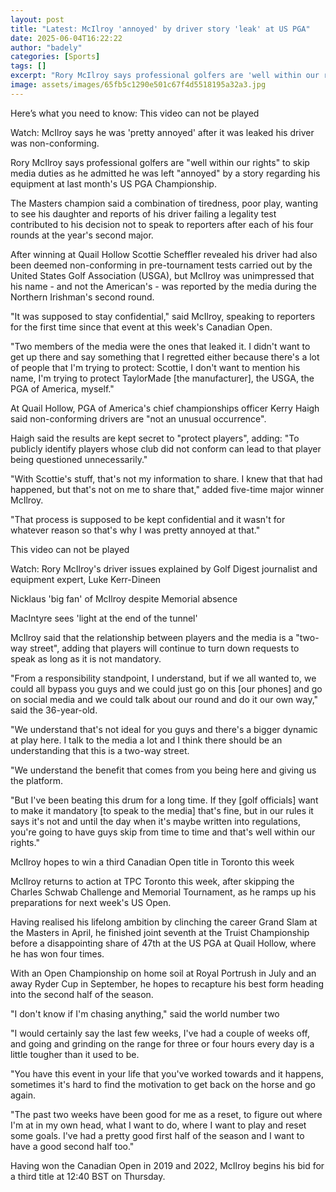 ```yaml
---
layout: post
title: "Latest: McIlroy 'annoyed' by driver story 'leak' at US PGA"
date: 2025-06-04T16:22:22
author: "badely"
categories: [Sports]
tags: []
excerpt: "Rory McIlroy says professional golfers are 'well within our rights' to skip media duties as he admits he was 'annoyed' by a story about his equipment "
image: assets/images/65fb5c1290e501c67f4d5518195a32a3.jpg
---
```


Here’s what you need to know: This video can not be played

Watch: McIlroy says he was 'pretty annoyed' after it was leaked his driver was non-conforming.

Rory McIlroy says professional golfers are "well within our rights" to skip media duties as he admitted he was left "annoyed" by a story regarding his equipment at last month's US PGA Championship. 

The Masters champion said a combination of tiredness, poor play, wanting to see his daughter and reports of his driver failing a legality test contributed to his decision not to speak to reporters after each of his four rounds at the year's second major. 

After winning at Quail Hollow Scottie Scheffler revealed his driver had also been deemed non-conforming in pre-tournament tests carried out by the United States Golf Association (USGA), but McIlroy was unimpressed that his name - and not the American's - was reported by the media during the Northern Irishman's second round. 

"It was supposed to stay confidential," said McIlroy, speaking to reporters for the first time since that event at this week's Canadian Open. 

"Two members of the media were the ones that leaked it. I didn't want to get up there and say something that I regretted either because there's a lot of people that I'm trying to protect: Scottie, I don't want to mention his name, I'm trying to protect TaylorMade [the manufacturer], the USGA, the PGA of America, myself." 

At Quail Hollow, PGA of America's chief championships officer Kerry Haigh said non-conforming drivers are "not an unusual occurrence".

Haigh said the results are kept secret to "protect players", adding: "To publicly identify players whose club did not conform can lead to that player being questioned unnecessarily."

"With Scottie's stuff, that's not my information to share. I knew that that had happened, but that's not on me to share that," added five-time major winner McIlroy.

"That process is supposed to be kept confidential and it wasn't for whatever reason so that's why I was pretty annoyed at that."

This video can not be played

Watch: Rory McIlroy's driver issues explained by Golf Digest journalist and equipment expert, Luke Kerr-Dineen

Nicklaus 'big fan' of McIlroy despite Memorial absence

MacIntyre sees 'light at the end of the tunnel'

McIlroy said that the relationship between players and the media is a "two-way street", adding that players will continue to turn down requests to speak as long as it is not mandatory. 

"From a responsibility standpoint, I understand, but if we all wanted to, we could all bypass you guys and we could just go on this [our phones] and go on social media and we could talk about our round and do it our own way," said the 36-year-old.

"We understand that's not ideal for you guys and there's a bigger dynamic at play here. I talk to the media a lot and I think there should be an understanding that this is a two-way street. 

"We understand the benefit that comes from you being here and giving us the platform.

"But I've been beating this drum for a long time. If they [golf officials] want to make it mandatory [to speak to the media] that's fine, but in our rules it says it's not and until the day when it's maybe written into regulations, you're going to have guys skip from time to time and that's well within our rights."

McIlroy hopes to win a third Canadian Open title in Toronto this week

McIlroy returns to action at TPC Toronto this week, after skipping the Charles Schwab Challenge and Memorial Tournament, as he ramps up his preparations for next week's US Open.

Having realised his lifelong ambition by clinching the career Grand Slam at the Masters in April, he finished joint seventh at the Truist Championship before a disappointing share of 47th at the US PGA at Quail Hollow, where he has won four times.

With an Open Championship on home soil at Royal Portrush in July and an away Ryder Cup in September, he hopes to recapture his best form heading into the second half of the season. 

"I don't know if I'm chasing anything," said the world number two

"I would certainly say the last few weeks, I've had a couple of weeks off, and going and grinding on the range for three or four hours every day is a little tougher than it used to be. 

"You have this event in your life that you've worked towards and it happens, sometimes it's hard to find the motivation to get back on the horse and go again.

"The past two weeks have been good for me as a reset, to figure out where I'm at in my own head, what I want to do, where I want to play and reset some goals. I've had a pretty good first half of the season and I want to have a good second half too."

Having won the Canadian Open in 2019 and 2022, McIlroy begins his bid for a third title at 12:40 BST on Thursday.

